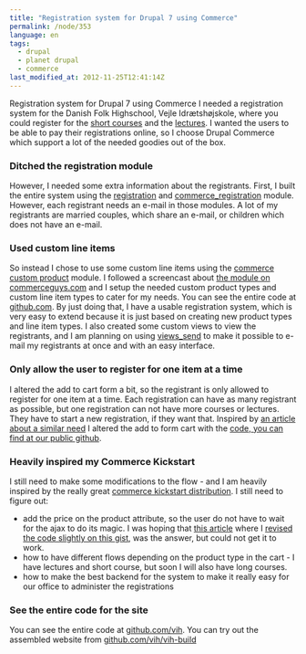```yaml
---
title: "Registration system for Drupal 7 using Commerce"
permalink: /node/353
language: en
tags:
  - drupal
  - planet drupal
  - commerce
last_modified_at: 2012-11-25T12:41:14Z
---
```


Registration system for Drupal 7 using Commerce I needed a registration system for the Danish Folk Highschool, Vejle Idrætshøjskole, where you could register for the [short courses](https://www.vih.dk/kortekurser) and the [lectures](https://www.vih.dk/kortekurser). I wanted the users to be able to pay their registrations online, so I choose Drupal Commerce which support a lot of the needed goodies out of the box.

### Ditched the registration module

However, I needed some extra information about the registrants. First, I built the entire system using the [registration](https://drupal.org/project/registration) and [commerce\_registration](https://drupal.org/project/commerce_registration) module. However, each registrant needs an e-mail in those modules. A lot of my registrants are married couples, which share an e-mail, or children which does not have an e-mail.

### Used custom line items

So instead I chose to use some custom line items using the [commerce custom product](https://drupal.org/project/commerce_custom_product) module. I followed a screencast about [the module on commerceguys.com](https://commerceguys.com/blog/commerce-module-tuesday-commerce-customizable-products-screencast) and I setup the needed custom product types and custom line item types to cater for my needs. You can see the entire code at [github.com](https://github.com/vih/vih_short_course_commerce). By just doing that, I have a usable registration system, which is very easy to extend because it is just based on creating new product types and line item types. I also created some custom views to view the registrants, and I am planning on using [views\_send](https://drupal.org/project/views_send) to make it possible to e-mail my registrants at once and with an easy interface.

### Only allow the user to register for one item at a time

I altered the add to cart form a bit, so the registrant is only allowed to register for one item at a time. Each registration can have as many registrant as possible, but one registration can not have more courses or lectures. They have to start a new registration, if they want that. Inspired by [an article about a similar need](https://agileadam.com/add-to-cart-tweaks) I altered the add to form cart with the <a href="">code, you can find at our public github</a>.

### Heavily inspired my Commerce Kickstart

I still need to make some modifications to the flow - and I am heavily inspired by the really great [commerce kickstart distribution](https://drupal.org/project/commerce_kickstart). I still need to figure out:

- add the price on the product attribute, so the user do not have to wait for the ajax to do its magic. I was hoping that [this article](https://html-and-cms.com/blog/drupal-commerce-add-cart-form-alter-enabling-radio-titles-product-image-and-price) where I [revised the code slightly on this gist](https://gist.github.com/3884197), was the answer, but could not get it to work.
- how to have different flows depending on the product type in the cart - I have lectures and short course, but soon I will also have long courses.
- how to make the best backend for the system to make it really easy for our office to administer the registrations

### See the entire code for the site

You can see the entire code at [github.com/vih](https://github.com/vih). You can try out the assembled website from [github.com/vih/vih-build](https://github.com/vih/vih-build)
